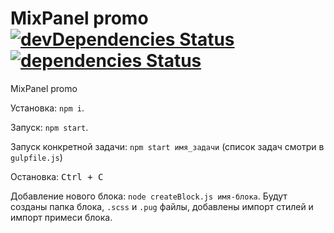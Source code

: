 # MixPanel promo [![devDependencies Status](https://david-dm.org/epixx/start-kit/dev-status.svg)](https://david-dm.org/epixx/start-kit?type=dev) [![dependencies Status](https://david-dm.org/epixx/start-kit/status.svg)](https://david-dm.org/epixx/start-kit)

MixPanel promo

Установка: `npm i`.

Запуск: `npm start`.

Запуск конкретной задачи: `npm start имя_задачи` (список задач смотри в `gulpfile.js`)

Остановка: <kbd>Ctrl + C</kbd>

Добавление нового блока: `node createBlock.js имя-блока`. Будут созданы папка блока, `.scss` и `.pug` файлы, добавлены импорт стилей и импорт примеси блока.
